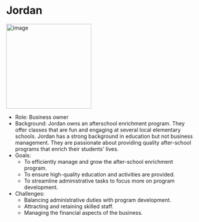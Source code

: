 # Jordan

<img width="226" alt="image" src="https://github.com/Tamarou/Registry/assets/39840/94a54c32-4659-4b0d-b224-e07253717e95">

* Role: Business owner
* Background: Jordan owns an afterschool enrichment program. They offer classes
              that are fun and engaging at several local elementary schools. Jordan has a
              strong background in education but not business management. They
              are passionate about providing quality after-school programs that
              enrich their students' lives.
* Goals:
    - To efficiently manage and grow the after-school enrichment program.
    - To ensure high-quality education and activities are provided.
    - To streamline administrative tasks to focus more on program development.
* Challenges:
    - Balancing administrative duties with program development.
    - Attracting and retaining skilled staff.
    - Managing the financial aspects of the business.
